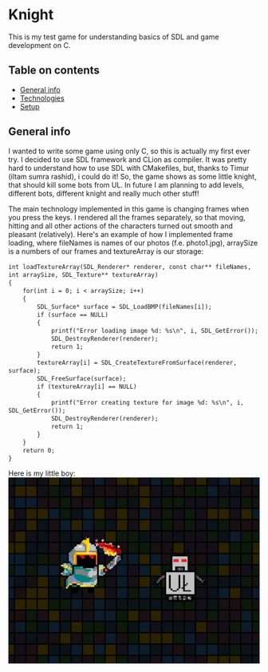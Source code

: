 # Knight
This is my test game for understanding basics of SDL and game development on C.
## Table on contents
* [General info](#general-info)
* [Technologies](#technologies)
* [Setup](#setup)

## General info
I wanted to write some game using only C, so this is actually my first ever try. I decided to use SDL framework and CLion as compiler. It was pretty hard to understand how to use SDL with CMakefiles, but, thanks to Timur (iltam sumra rashid), i could do it! So, the game shows as some little knight, that should kill some bots from UL. In future I am planning to add levels, different bots, different knight and really much other stuff! 

The main technology implemented in this game is changing frames when you press the keys. I rendered all the frames separately, so that moving, hitting and all other actions of the characters turned out smooth and pleasant (relatively).
Here's an example of how I implemented frame loading, where fileNames is names of our photos (f.e. photo1.jpg), arraySize is a numbers of our frames and textureArray is our storage: 
```
int loadTextureArray(SDL_Renderer* renderer, const char** fileNames, int arraySize, SDL_Texture** textureArray)
{
    for(int i = 0; i < arraySize; i++)
    {
        SDL_Surface* surface = SDL_LoadBMP(fileNames[i]);
        if (surface == NULL)
        {
            printf("Error loading image %d: %s\n", i, SDL_GetError());
            SDL_DestroyRenderer(renderer);
            return 1;
        }
        textureArray[i] = SDL_CreateTextureFromSurface(renderer, surface);
        SDL_FreeSurface(surface);
        if (textureArray[i] == NULL)
        {
            printf("Error creating texture for image %d: %s\n", i, SDL_GetError());
            SDL_DestroyRenderer(renderer);
            return 1;
        }
    }
    return 0;
}
```
Here is my little boy:
![Knight](./Photo/type1.jpg)

    
